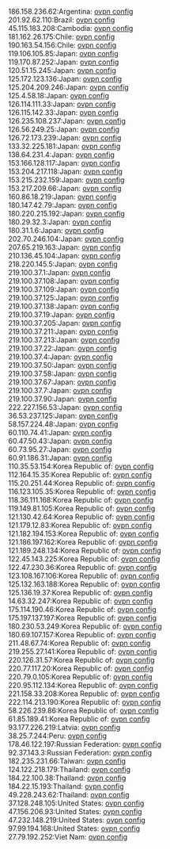 186.158.236.62:Argentina: [ovpn config](vpn/186_158_236_62.ovpn)  
201.92.62.110:Brazil: [ovpn config](vpn/201_92_62_110.ovpn)  
45.115.183.208:Cambodia: [ovpn config](vpn/45_115_183_208.ovpn)  
181.162.26.175:Chile: [ovpn config](vpn/181_162_26_175.ovpn)  
190.163.54.156:Chile: [ovpn config](vpn/190_163_54_156.ovpn)  
119.106.105.85:Japan: [ovpn config](vpn/119_106_105_85.ovpn)  
119.170.87.252:Japan: [ovpn config](vpn/119_170_87_252.ovpn)  
120.51.15.245:Japan: [ovpn config](vpn/120_51_15_245.ovpn)  
125.172.123.136:Japan: [ovpn config](vpn/125_172_123_136.ovpn)  
125.204.209.246:Japan: [ovpn config](vpn/125_204_209_246.ovpn)  
125.4.58.18:Japan: [ovpn config](vpn/125_4_58_18.ovpn)  
126.114.111.33:Japan: [ovpn config](vpn/126_114_111_33.ovpn)  
126.115.142.33:Japan: [ovpn config](vpn/126_115_142_33.ovpn)  
126.235.108.237:Japan: [ovpn config](vpn/126_235_108_237.ovpn)  
126.56.249.25:Japan: [ovpn config](vpn/126_56_249_25.ovpn)  
126.72.173.239:Japan: [ovpn config](vpn/126_72_173_239.ovpn)  
133.32.225.181:Japan: [ovpn config](vpn/133_32_225_181.ovpn)  
138.64.231.4:Japan: [ovpn config](vpn/138_64_231_4.ovpn)  
153.166.128.117:Japan: [ovpn config](vpn/153_166_128_117.ovpn)  
153.204.217.118:Japan: [ovpn config](vpn/153_204_217_118.ovpn)  
153.215.232.159:Japan: [ovpn config](vpn/153_215_232_159.ovpn)  
153.217.209.66:Japan: [ovpn config](vpn/153_217_209_66.ovpn)  
160.86.18.219:Japan: [ovpn config](vpn/160_86_18_219.ovpn)  
180.147.42.79:Japan: [ovpn config](vpn/180_147_42_79.ovpn)  
180.220.215.192:Japan: [ovpn config](vpn/180_220_215_192.ovpn)  
180.29.32.3:Japan: [ovpn config](vpn/180_29_32_3.ovpn)  
180.31.1.6:Japan: [ovpn config](vpn/180_31_1_6.ovpn)  
202.70.246.104:Japan: [ovpn config](vpn/202_70_246_104.ovpn)  
207.65.219.163:Japan: [ovpn config](vpn/207_65_219_163.ovpn)  
210.136.45.104:Japan: [ovpn config](vpn/210_136_45_104.ovpn)  
218.220.145.5:Japan: [ovpn config](vpn/218_220_145_5.ovpn)  
219.100.37.1:Japan: [ovpn config](vpn/219_100_37_1.ovpn)  
219.100.37.108:Japan: [ovpn config](vpn/219_100_37_108.ovpn)  
219.100.37.109:Japan: [ovpn config](vpn/219_100_37_109.ovpn)  
219.100.37.125:Japan: [ovpn config](vpn/219_100_37_125.ovpn)  
219.100.37.138:Japan: [ovpn config](vpn/219_100_37_138.ovpn)  
219.100.37.19:Japan: [ovpn config](vpn/219_100_37_19.ovpn)  
219.100.37.205:Japan: [ovpn config](vpn/219_100_37_205.ovpn)  
219.100.37.211:Japan: [ovpn config](vpn/219_100_37_211.ovpn)  
219.100.37.213:Japan: [ovpn config](vpn/219_100_37_213.ovpn)  
219.100.37.22:Japan: [ovpn config](vpn/219_100_37_22.ovpn)  
219.100.37.4:Japan: [ovpn config](vpn/219_100_37_4.ovpn)  
219.100.37.50:Japan: [ovpn config](vpn/219_100_37_50.ovpn)  
219.100.37.58:Japan: [ovpn config](vpn/219_100_37_58.ovpn)  
219.100.37.67:Japan: [ovpn config](vpn/219_100_37_67.ovpn)  
219.100.37.7:Japan: [ovpn config](vpn/219_100_37_7.ovpn)  
219.100.37.90:Japan: [ovpn config](vpn/219_100_37_90.ovpn)  
222.227.156.53:Japan: [ovpn config](vpn/222_227_156_53.ovpn)  
36.53.237.125:Japan: [ovpn config](vpn/36_53_237_125.ovpn)  
58.157.224.48:Japan: [ovpn config](vpn/58_157_224_48.ovpn)  
60.110.74.41:Japan: [ovpn config](vpn/60_110_74_41.ovpn)  
60.47.50.43:Japan: [ovpn config](vpn/60_47_50_43.ovpn)  
60.73.95.27:Japan: [ovpn config](vpn/60_73_95_27.ovpn)  
60.91.186.31:Japan: [ovpn config](vpn/60_91_186_31.ovpn)  
110.35.53.154:Korea Republic of: [ovpn config](vpn/110_35_53_154.ovpn)  
112.164.15.35:Korea Republic of: [ovpn config](vpn/112_164_15_35.ovpn)  
115.20.251.44:Korea Republic of: [ovpn config](vpn/115_20_251_44.ovpn)  
116.123.105.35:Korea Republic of: [ovpn config](vpn/116_123_105_35.ovpn)  
118.36.111.168:Korea Republic of: [ovpn config](vpn/118_36_111_168.ovpn)  
119.149.81.105:Korea Republic of: [ovpn config](vpn/119_149_81_105.ovpn)  
121.130.42.64:Korea Republic of: [ovpn config](vpn/121_130_42_64.ovpn)  
121.179.12.83:Korea Republic of: [ovpn config](vpn/121_179_12_83.ovpn)  
121.182.194.153:Korea Republic of: [ovpn config](vpn/121_182_194_153.ovpn)  
121.186.197.162:Korea Republic of: [ovpn config](vpn/121_186_197_162.ovpn)  
121.189.248.134:Korea Republic of: [ovpn config](vpn/121_189_248_134.ovpn)  
122.45.143.225:Korea Republic of: [ovpn config](vpn/122_45_143_225.ovpn)  
122.47.230.36:Korea Republic of: [ovpn config](vpn/122_47_230_36.ovpn)  
123.108.167.106:Korea Republic of: [ovpn config](vpn/123_108_167_106.ovpn)  
125.132.163.188:Korea Republic of: [ovpn config](vpn/125_132_163_188.ovpn)  
125.136.19.37:Korea Republic of: [ovpn config](vpn/125_136_19_37.ovpn)  
14.63.32.247:Korea Republic of: [ovpn config](vpn/14_63_32_247.ovpn)  
175.114.190.46:Korea Republic of: [ovpn config](vpn/175_114_190_46.ovpn)  
175.197.137.197:Korea Republic of: [ovpn config](vpn/175_197_137_197.ovpn)  
180.230.53.249:Korea Republic of: [ovpn config](vpn/180_230_53_249.ovpn)  
180.69.107.157:Korea Republic of: [ovpn config](vpn/180_69_107_157.ovpn)  
211.48.67.74:Korea Republic of: [ovpn config](vpn/211_48_67_74.ovpn)  
219.255.27.141:Korea Republic of: [ovpn config](vpn/219_255_27_141.ovpn)  
220.126.31.57:Korea Republic of: [ovpn config](vpn/220_126_31_57.ovpn)  
220.77.117.20:Korea Republic of: [ovpn config](vpn/220_77_117_20.ovpn)  
220.79.0.105:Korea Republic of: [ovpn config](vpn/220_79_0_105.ovpn)  
220.95.112.134:Korea Republic of: [ovpn config](vpn/220_95_112_134.ovpn)  
221.158.33.208:Korea Republic of: [ovpn config](vpn/221_158_33_208.ovpn)  
222.114.213.190:Korea Republic of: [ovpn config](vpn/222_114_213_190.ovpn)  
58.226.239.86:Korea Republic of: [ovpn config](vpn/58_226_239_86.ovpn)  
61.85.189.41:Korea Republic of: [ovpn config](vpn/61_85_189_41.ovpn)  
93.177.226.219:Latvia: [ovpn config](vpn/93_177_226_219.ovpn)  
38.25.7.244:Peru: [ovpn config](vpn/38_25_7_244.ovpn)  
178.46.122.197:Russian Federation: [ovpn config](vpn/178_46_122_197.ovpn)  
92.37.143.3:Russian Federation: [ovpn config](vpn/92_37_143_3.ovpn)  
182.235.231.66:Taiwan: [ovpn config](vpn/182_235_231_66.ovpn)  
124.122.218.179:Thailand: [ovpn config](vpn/124_122_218_179.ovpn)  
184.22.100.38:Thailand: [ovpn config](vpn/184_22_100_38.ovpn)  
184.22.15.193:Thailand: [ovpn config](vpn/184_22_15_193.ovpn)  
49.228.243.62:Thailand: [ovpn config](vpn/49_228_243_62.ovpn)  
37.128.248.105:United States: [ovpn config](vpn/37_128_248_105.ovpn)  
47.156.206.93:United States: [ovpn config](vpn/47_156_206_93.ovpn)  
47.232.148.219:United States: [ovpn config](vpn/47_232_148_219.ovpn)  
97.99.194.168:United States: [ovpn config](vpn/97_99_194_168.ovpn)  
27.79.192.252:Viet Nam: [ovpn config](vpn/27_79_192_252.ovpn)  
